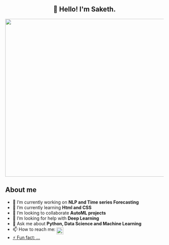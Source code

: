 <h2 align="center">👋 Hello! I'm Saketh.</h2>
<A Data science Enthusiast specialized in Data science and Machine learning. I'm also a Data Analyst.>
<img align="middle" src="https://i.pinimg.com/originals/77/29/f4/7729f4ebf5dd3d6754dee0ed5837ef77.gif" width='900' height='500'>

## About me
- 🔭 I’m currently working on **NLP and Time series Forecasting**
- 🌱 I’m currently learning **Html and CSS**
- 👯 I’m looking to collaborate **AutoML projects**
- 🤔 I’m looking for help with **Deep Learning**
- 💬 Ask me about **Python, Data Science and Machine Learning**
- 📫 How to reach me: <a href="https://www.linkedin.com/in/saipavansaketh/">
  <img align="middle" width="22px" src="https://cdn.jsdelivr.net/npm/simple-icons@v3/icons/linkedin.svg" />
- ⚡ Fun fact: ...
